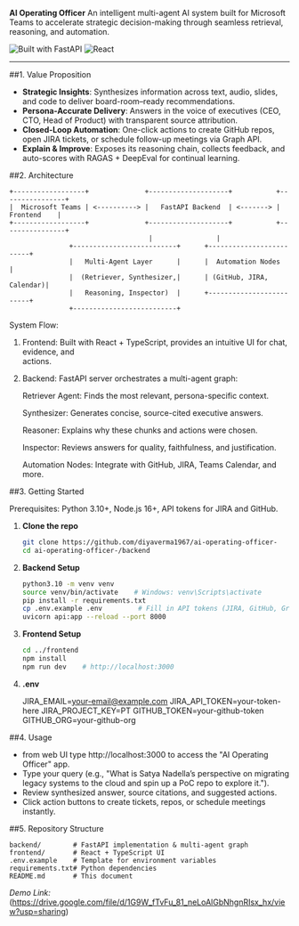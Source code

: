 **AI Operating Officer**
An intelligent multi-agent AI system built for Microsoft Teams to accelerate strategic decision-making through seamless retrieval, reasoning, and automation.

![Built with FastAPI](https://img.shields.io/badge/Built%20with-FastAPI-blue) ![React](https://img.shields.io/badge/Frontend-React-informational)

---

##1. Value Proposition

* **Strategic Insights**: Synthesizes information across text, audio, slides, and code to deliver board-room–ready recommendations.
* **Persona-Accurate Delivery**: Answers in the voice of executives (CEO, CTO, Head of Product) with transparent source attribution.
* **Closed-Loop Automation**: One-click actions to create GitHub repos, open JIRA tickets, or schedule follow-up meetings via Graph API.
* **Explain & Improve**: Exposes its reasoning chain, collects feedback, and auto-scores with RAGAS + DeepEval for continual learning.

##2. Architecture

```plaintext
+------------------+              +--------------------+           +----------------+
|  Microsoft Teams | <----------> |   FastAPI Backend  | <-------> |    Frontend    |
+------------------+              +--------------------+           +----------------+
                                   |                |       
               +--------------------------+      +-------------------------+
               |   Multi-Agent Layer      |      |  Automation Nodes       |
               |  (Retriever, Synthesizer,|      | (GitHub, JIRA, Calendar)|
               |   Reasoning, Inspector)  |      +-------------------------+ 
               +--------------------------+   
```
System Flow:

1. Frontend: Built with React + TypeScript, provides an intuitive UI for chat, evidence, and     
             actions.

2. Backend: FastAPI server orchestrates a multi-agent graph:

   Retriever Agent: Finds the most relevant, persona-specific context.

   Synthesizer: Generates concise, source-cited executive answers.

   Reasoner: Explains why these chunks and actions were chosen.

   Inspector: Reviews answers for quality, faithfulness, and justification.

   Automation Nodes: Integrate with GitHub, JIRA, Teams Calendar, and more.
   
##3. Getting Started
    
  Prerequisites: Python 3.10+, Node.js 16+, API tokens for JIRA and GitHub.

1. **Clone the repo**

   ```bash
   git clone https://github.com/diyaverma1967/ai-operating-officer-
   cd ai-operating-officer-/backend
   ```
2. **Backend Setup**

   ```bash
   python3.10 -m venv venv
   source venv/bin/activate    # Windows: venv\Scripts\activate
   pip install -r requirements.txt
   cp .env.example .env         # Fill in API tokens (JIRA, GitHub, Graph)
   uvicorn api:app --reload --port 8000
   ```
3. **Frontend Setup**

   ```bash
   cd ../frontend
   npm install
   npm run dev    # http://localhost:3000
   ```
4. **.env**

   JIRA_EMAIL=your-email@example.com
   JIRA_API_TOKEN=your-token-here
   JIRA_PROJECT_KEY=PT
   GITHUB_TOKEN=your-github-token
   GITHUB_ORG=your-github-org

##4. Usage

* from web UI type http://localhost:3000 to access the "AI Operating Officer" app.
* Type your query (e.g., "What is Satya Nadella’s perspective on migrating legacy systems to the cloud and spin up a PoC repo to explore it.").
* Review synthesized answer, source citations, and suggested actions.
* Click action buttons to create tickets, repos, or schedule meetings instantly.

##5. Repository Structure

```
backend/        # FastAPI implementation & multi-agent graph
frontend/       # React + TypeScript UI
.env.example    # Template for environment variables
requirements.txt# Python dependencies
README.md       # This document
```

*Demo Link:* (https://drive.google.com/file/d/1G9W_fTvFu_81_neLoAlGbNhgnRIsx_hx/view?usp=sharing) 

